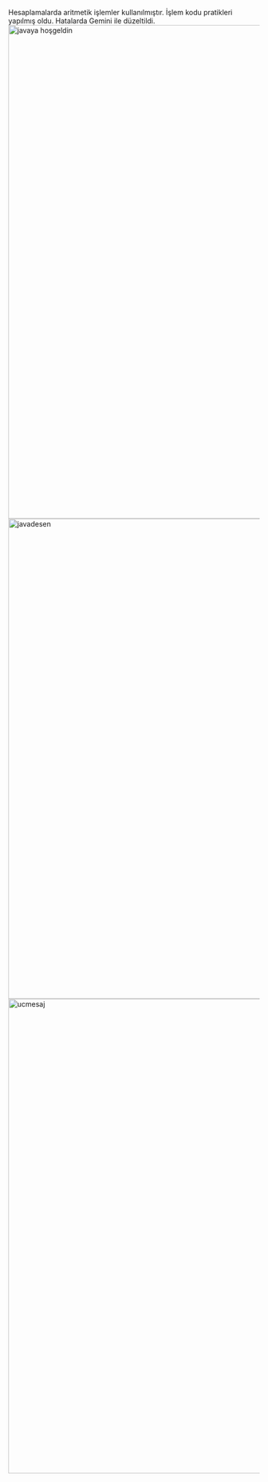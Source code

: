 Hesaplamalarda aritmetik işlemler kullanılmıştır.
İşlem kodu pratikleri yapılmış oldu.
Hatalarda Gemini ile düzeltildi.
<img width="1912" height="987" alt="javaya hoşgeldin" src="https://github.com/user-attachments/assets/82103b04-0060-47e2-8776-e98171cd29df" />
<img width="1898" height="960" alt="javadesen" src="https://github.com/user-attachments/assets/151d3e0b-731f-493c-87ee-a30d3dc0f0ff" />
<img width="1917" height="949" alt="ucmesaj" src="https://github.com/user-attachments/assets/ba970505-a307-4f5d-bc7d-a27f4fd01a87" />

